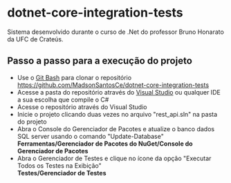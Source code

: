 # dotnet-core-integration-tests
Sistema desenvolvido durante o curso de .Net do professor Bruno Honarato da UFC de Crateús.
## Passo a passo para a execução do projeto
- Use o [Git Bash](https://git-scm.com/downloads/ "Git Bash") para clonar o repositório https://github.com/MadsonSantosCe/dotnet-core-integration-tests
- Acesse a pasta do repositório através do [Visual Studio](https://visualstudio.microsoft.com/pt-br/vs/community/ "Visual Studio Community") ou qualquer IDE a sua escolha que compile o C#
- Acesse o repositório através do Visual Studio
- Inicie o projeto clicando duas vezes no arquivo "rest_api.sln" na pasta do projeto
- Abra o Console do Gerenciador de Pacotes e atualize o banco dados SQL server usando o comando "Update-Database"
  **Ferramentas/Gerenciador de Pacotes do NuGet/Console do Gerenciador de Pacotes**
- Abra o Gerenciador de Testes e clique no ícone da opção "Executar Todos os Testes na Exibição"   
  **Testes/Gerenciador de Testes**
